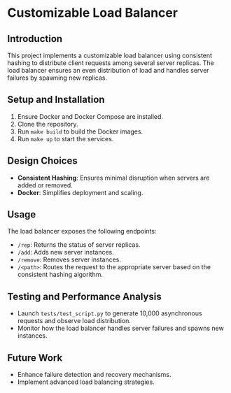 # Customizable Load Balancer

## Introduction
This project implements a customizable load balancer using consistent hashing to distribute client requests among several server replicas. The load balancer ensures an even distribution of load and handles server failures by spawning new replicas.

## Setup and Installation
1. Ensure Docker and Docker Compose are installed.
2. Clone the repository.
3. Run `make build` to build the Docker images.
4. Run `make up` to start the services.

## Design Choices
- **Consistent Hashing**: Ensures minimal disruption when servers are added or removed.
- **Docker**: Simplifies deployment and scaling.

## Usage
The load balancer exposes the following endpoints:
- `/rep`: Returns the status of server replicas.
- `/add`: Adds new server instances.
- `/remove`: Removes server instances.
- `/<path>`: Routes the request to the appropriate server based on the consistent hashing algorithm.

## Testing and Performance Analysis
- Launch `tests/test_script.py` to generate 10,000 asynchronous requests and observe load distribution.
- Monitor how the load balancer handles server failures and spawns new instances.

## Future Work
- Enhance failure detection and recovery mechanisms.
- Implement advanced load balancing strategies.

